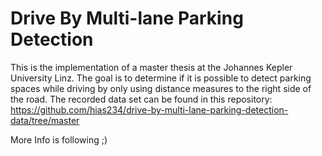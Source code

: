 # Drive By Multi-lane Parking Detection

This is the implementation of a master thesis at the Johannes Kepler University Linz. The goal is to determine if it is possible to detect parking spaces while driving by only using distance measures to the right side of the road.
The recorded data set can be found in this repository: https://github.com/hias234/drive-by-multi-lane-parking-detection-data/tree/master

More Info is following ;)
